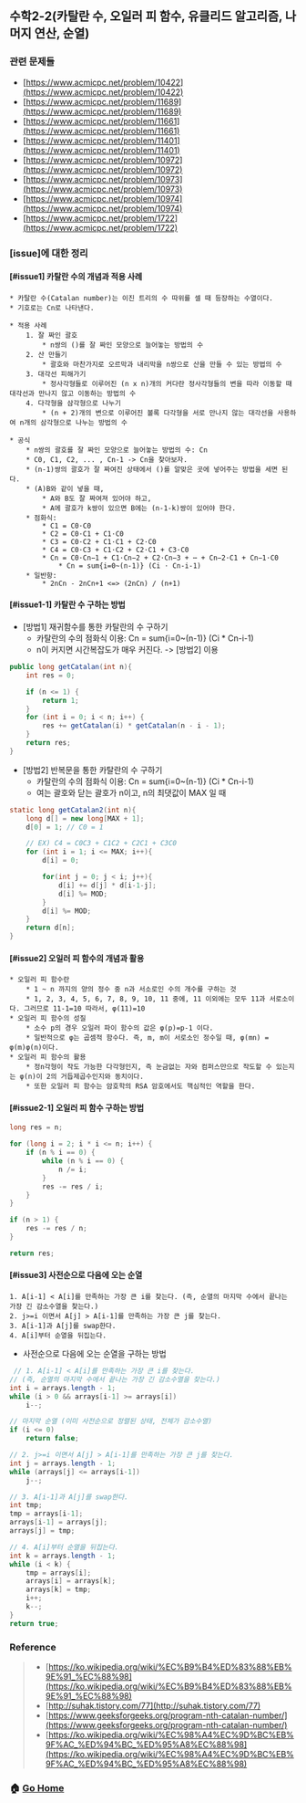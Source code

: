 ## 수학2-2(카탈란 수, 오일러 피 함수, 유클리드 알고리즘, 나머지 연산, 순열)

### 관련 문제들
* [https://www.acmicpc.net/problem/10422](https://www.acmicpc.net/problem/10422)
* [https://www.acmicpc.net/problem/11689](https://www.acmicpc.net/problem/11689)
* [https://www.acmicpc.net/problem/11661](https://www.acmicpc.net/problem/11661)
* [https://www.acmicpc.net/problem/11401](https://www.acmicpc.net/problem/11401)
* [https://www.acmicpc.net/problem/10972](https://www.acmicpc.net/problem/10972)
* [https://www.acmicpc.net/problem/10973](https://www.acmicpc.net/problem/10973)
* [https://www.acmicpc.net/problem/10974](https://www.acmicpc.net/problem/10974)
* [https://www.acmicpc.net/problem/1722](https://www.acmicpc.net/problem/1722)


### [issue]에 대한 정리
#### [#issue1] 카탈란 수의 개념과 적용 사례
    * 카탈란 수(Catalan number)는 이진 트리의 수 따위를 셀 때 등장하는 수열이다.
    * 기호로는 Cn로 나타낸다.
    
    * 적용 사례
        1. 잘 짜인 괄호
            * n쌍의 ()를 잘 짜인 모양으로 늘어놓는 방법의 수
        2. 산 만들기 
            * 괄호와 마찬가지로 오르막과 내리막을 n쌍으로 산을 만들 수 있는 방법의 수
        3. 대각선 피해가기
            * 정사각형들로 이루어진 (n x n)개의 커다란 정사각형들의 변을 따라 이동할 때 대각선과 만나지 않고 이동하는 방법의 수
        4. 다각형을 삼각형으로 나누기
            * (n + 2)개의 변으로 이루어진 볼록 다각형을 서로 만나지 않는 대각선을 사용하여 n개의 삼각형으로 나누는 방법의 수
            
    * 공식
        * n쌍의 괄호를 잘 짜인 모양으로 늘어놓는 방법의 수: Cn
        * C0, C1, C2, ... , Cn-1 -> Cn을 찾아보자.
        * (n-1)쌍의 괄호가 잘 짜여진 상태에서 ()를 알맞은 곳에 넣어주는 방법을 세면 된다.
        * (A)B와 같이 넣을 때, 
            * A와 B도 잘 짜여져 있어야 하고,
            * A에 괄호가 k쌍이 있으면 B에는 (n-1-k)쌍이 있어야 한다.
        * 점화식:
            * C1 = C0⋅C0
            * C2 = C0⋅C1 + C1⋅C0
            * C3 = C0⋅C2 + C1⋅C1 + C2⋅C0 
            * C4 = C0⋅C3 + C1⋅C2 + C2⋅C1 + C3⋅C0
            * Cn = C0⋅Cn−1 + C1⋅Cn−2 + C2⋅Cn−3 + ⋯ + Cn−2⋅C1 + Cn−1⋅C0
                * Cn = sum{i=0~(n-1)} (Ci ⋅ Cn-i-1)
        * 일반항: 
            * 2nCn - 2nCn+1 <=> (2nCn) / (n+1) 
           

#### [#issue1-1] 카탈란 수 구하는 방법
* [방법1] 재귀함수를 통한 카탈란의 수 구하기
    * 카탈란의 수의 점화식 이용: Cn = sum{i=0~(n-1)} (Ci * Cn-i-1)
    * n이 커지면 시간복잡도가 매우 커진다. -> [방법2] 이용
~~~java
public long getCatalan(int n){
    int res = 0;

    if (n <= 1) {
        return 1;
    }
    for (int i = 0; i < n; i++) {
        res += getCatalan(i) * getCatalan(n - i - 1);
    }
    return res;
}
~~~
* [방법2] 반복문을 통한 카탈란의 수 구하기
    * 카탈란의 수의 점화식 이용: Cn = sum{i=0~(n-1)} (Ci * Cn-i-1)
    * 여는 괄호와 닫는 괄호가 n이고, n의 최댓값이 MAX 일 때
~~~java
static long getCatalan2(int n){
    long d[] = new long[MAX + 1];
    d[0] = 1; // C0 = 1

    // EX) C4 = C0C3 + C1C2 + C2C1 + C3C0
    for (int i = 1; i <= MAX; i++){
        d[i] = 0;

        for(int j = 0; j < i; j++){
            d[i] += d[j] * d[i-1-j];
            d[i] %= MOD;
        }
        d[i] %= MOD;
    }
    return d[n];
}
~~~

#### [#issue2] 오일러 피 함수의 개념과 활용
    * 오일러 피 함수란
        * 1 ~ n 까지의 양의 정수 중 n과 서소로인 수의 개수를 구하는 것
        * 1, 2, 3, 4, 5, 6, 7, 8, 9, 10, 11 중에, 11 이외에는 모두 11과 서로소이다. 그러므로 11-1=10 따라서, φ(11)=10
    * 오일러 피 함수의 성질
        * 소수 p의 경우 오일러 파이 함수의 값은 φ(p)=p-1 이다. 
        * 일반적으로 φ는 곱셈적 함수다. 즉, m, m이 서로소인 정수일 때, φ(mn) = φ(m)φ(n)이다.
    * 오일러 피 함수의 활용
        * 정n각형이 작도 가능한 다각형인지, 즉 눈금없는 자와 컴퍼스만으로 작도할 수 있는지는 φ(n)이 2의 거듭제곱수인지와 동치이다.
        * 또한 오일러 피 함수는 암호학의 RSA 암호에서도 핵심적인 역할을 한다.
          
#### [#issue2-1] 오일러 피 함수 구하는 방법
~~~java
long res = n;

for (long i = 2; i * i <= n; i++) {
    if (n % i == 0) {
        while (n % i == 0) {
            n /= i;
        }
        res -= res / i;
    }
}

if (n > 1) {
    res -= res / n;
}

return res;
~~~    

#### [#issue3] 사전순으로 다음에 오는 순열
    1. A[i-1] < A[i]를 만족하는 가장 큰 i를 찾는다. (즉, 순열의 마지막 수에서 끝나는 가장 긴 감소수열을 찾는다.)
    2. j>=i 이면서 A[j] > A[i-1]를 만족하는 가장 큰 j를 찾는다.
    3. A[i-1]과 A[j]를 swap한다.
    4. A[i]부터 순열을 뒤집는다.

* 사전순으로 다음에 오는 순열을 구하는 방법
~~~java
 // 1. A[i-1] < A[i]를 만족하는 가장 큰 i를 찾는다.
// (즉, 순열의 마지막 수에서 끝나는 가장 긴 감소수열을 찾는다.)
int i = arrays.length - 1;
while (i > 0 && arrays[i-1] >= arrays[i])
    i--;

// 마지막 순열 (이미 사전순으로 정렬된 상태, 전체가 감소수열)
if (i <= 0)
    return false;

// 2. j>=i 이면서 A[j] > A[i-1]를 만족하는 가장 큰 j를 찾는다.
int j = arrays.length - 1;
while (arrays[j] <= arrays[i-1])
    j--;

// 3. A[i-1]과 A[j]를 swap한다.
int tmp;
tmp = arrays[i-1];
arrays[i-1] = arrays[j];
arrays[j] = tmp;

// 4. A[i]부터 순열을 뒤집는다.
int k = arrays.length - 1;
while (i < k) {
    tmp = arrays[i];
    arrays[i] = arrays[k];
    arrays[k] = tmp;
    i++;
    k--;
}
return true;
~~~


### Reference
> - [https://ko.wikipedia.org/wiki/%EC%B9%B4%ED%83%88%EB%9E%91_%EC%88%98](https://ko.wikipedia.org/wiki/%EC%B9%B4%ED%83%88%EB%9E%91_%EC%88%98)
> - [http://suhak.tistory.com/77](http://suhak.tistory.com/77)
> - [https://www.geeksforgeeks.org/program-nth-catalan-number/](https://www.geeksforgeeks.org/program-nth-catalan-number/)
> - [https://ko.wikipedia.org/wiki/%EC%98%A4%EC%9D%BC%EB%9F%AC_%ED%94%BC_%ED%95%A8%EC%88%98](https://ko.wikipedia.org/wiki/%EC%98%A4%EC%9D%BC%EB%9F%AC_%ED%94%BC_%ED%95%A8%EC%88%98)

### :house: [Go Home](https://github.com/Do-Hee/algorithm-study) 
